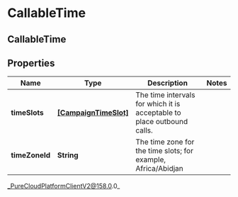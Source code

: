 # CallableTime

## CallableTime

## Properties

|Name | Type | Description | Notes|
|------------ | ------------- | ------------- | -------------|
| **timeSlots** | [**[CampaignTimeSlot]**](CampaignTimeSlot) | The time intervals for which it is acceptable to place outbound calls. | |
| **timeZoneId** | **String** | The time zone for the time slots; for example, Africa/Abidjan | |



_PureCloudPlatformClientV2@158.0.0_
